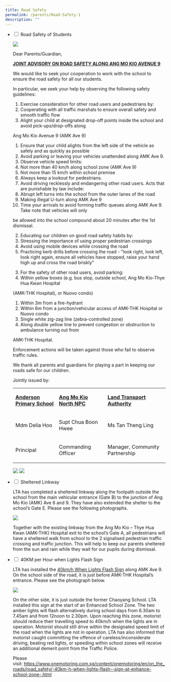```yaml
---
title: Road Safety
permalink: /parents/Road-Safety-1
description: ""
---
```

<ul class="jekyllcodex_accordion">
  <li>
    <input type="checkbox" id="accordion1">
    <label for="accordion1">Road Safety of Students</label>
    <div>
      <p>
				
![](/images/roadsafety.jpg)

<p>Dear Parents/Guardian,</p>
<p><strong><u>JOINT ADVISORY ON ROAD SAFETY ALONG ANG MO KIO AVENUE 9</u></strong></p>
<p>We would like to seek your cooperation to work with the school to ensure the road safety for all our students.&nbsp;</p>
<p>In particular, we seek your help by observing the following safety guidelines:</p>
<ol>
<li>Exercise consideration for other road users and pedestrians by:</li>
<li>Cooperating with all traffic marshals to ensure overall safety and smooth traffic flow</li>
<li>Alight your child at designated drop-off points inside the school and avoid pick-ups/drop-offs along&nbsp;</li>
</ol>
<p> Ang Mo Kio Avenue 9 (AMK Ave 9)</p>
<ol>
<li>Ensure that your child alights from the left side of the vehicle as safely and as quickly as possible</li>
<li>Avoid parking or leaving your vehicles unattended along AMK Ave 9.&nbsp;</li>
<li>Observe vehicle speed limits:</li>
<li>Not more than 40 km/h along school zone (AMK Ave 9)</li>
<li>Not more than 15 km/h within school premise</li>
<li>Always keep a lookout for pedestrians.</li>
<li>Avoid driving recklessly and endangering other road users. Acts that are punishable by law include:&nbsp;</li>
<li>Abrupt left turns into the school from the outer lanes of the road&nbsp;</li>
<li>Making illegal U-turn along AMK Ave 9</li>
<li>Time your arrivals to avoid forming traffic queues along AMK Ave 9. Take note that vehicles will only&nbsp;</li>
</ol>
<p> be allowed into the school compound about 20 minutes after the 1st dismissal.</p>
<ol start="2">
<li>Educating our children on good road safety habits by:</li>
<li>Stressing the importance of using proper pedestrian crossings</li>
<li>Avoid using mobile devices while crossing the road</li>
<li>Practicing kerb drills before crossing the road - "look right, look left, look right again, ensure all vehicles have stopped, raise your hand high up and cross the road briskly"</li>
</ol>
<ol start="3">
<li>For the safety of other road users, avoid parking:</li>
<li>Within yellow boxes (e.g. bus stop, outside school, Ang Mo Kio-Thye Hua Kwan Hospital&nbsp;</li>
</ol>
<p> (AMK-THK Hospital), or Nuovo condo)</p>
<ol>
<li>Within 3m from a fire-hydrant</li>
<li>Within 6m from a junction/vehicular access of AMK-THK Hospital or Nuovo condo</li>
<li>Single white zig-zag line (zebra-controlled zone)</li>
<li>Along double yellow line to prevent congestion or obstruction to ambulance turning out from</li>
</ol>
<p> AMK-THK Hospital.</p>
<p>Enforcement actions will be taken against those who fail to observe traffic rules.&nbsp;</p>
<p>We thank all parents and guardians for playing a part in keeping our roads safe for our children.</p>
<p>Jointly issued by:</p>
<table>
<tbody>
<tr>
<td width="168">
<p><strong><u>Anderson Primary School</u></strong></p>
</td>
<td width="176">
<p><strong><u>Ang Mo Kio North NPC</u></strong></p>
</td>
<td width="268">
<p><strong><u>Land Transport Authority</u></strong></p>
</td>
</tr>
<tr>
<td width="168">
<p>Mdm Delia Hoo</p>
</td>
<td width="176">
<p>Supt Chua Boon Hwee</p>
</td>
<td width="268">
<p>Ms Tan Theng Ling</p>
</td>
</tr>
<tr>
<td width="168">
<p>Principal</p>
</td>
<td width="176">
<p>Commanding Officer</p>
</td>
<td width="268">
<p>Manager, Community Partnership</p>
</td>
</tr>
</tbody>
</table>

![](/images/Road%20safety%20depends%20on%20me.png)
![](/images/3%20step%20kerb%20drill%202018.png)</p>
    </div>
	</li>
  <li>
    <input type="checkbox" id="accordion2">
    <label for="accordion2">Sheltered Linkway</label>
    <div>
      <p><p>LTA has completed a sheltered linkway along the footpath outside the school from the main vehicular entrance (Gate B) to the junction of Ang Mo Kio (AMK) Ave 6 and 9. They have also extended the shelter to the school&rsquo;s Gate E.&nbsp;Please see the following photographs.</p>

![](/images/Shelter%20and%20Gate%20E.jpg)

<p>Together with the existing linkway from the Ang Mo Kio – Thye Hua Kwan (AMK-THK) Hospital exit to the school’s Gate A, all pedestrians will have a sheltered walk from school to the 2 signalised pedestrian traffic crossing and traffic junction.  This will help to keep our parents sheltered from the sun and rain while they wait for our pupils during dismissal. </p>
    </div>
	</li>  
  <li>
    <input type="checkbox" id="accordion3">
    <label for="accordion3">40KM per Hour when Lights Flash Sign</label>
    <div>
      <p>LTA has installed the&nbsp;<a href="https://andersonpri.moe.edu.sg/qql/slot/u471/Road%20Safety/LTA_40WLFSign.pdf" target="_blank" rel="noopener">40km/h When Lights Flash Sign</a>&nbsp;along AMK Ave 9. On the school side of the road, it is just before AMK-THK Hospital&rsquo;s entrance. Please see the photograph below.</p>

![](/images/40kmh.jpg)

<p>On the other side, it is just outside the former Chaoyang School. LTA installed this sign at the start of an Enhanced School Zone. The two amber lights will flash alternatively during school days from 6.30am to 7.45am and from 12noon to 2.30pm. Upon reaching this zone, motorist should reduce their travelling speed to 40km/h when the lights are in operation. Motorist should still drive within the designated speed limit of the road when the lights are not in operation. LTA has also informed that motorist caught committing the offence of careless/inconsiderate driving, beating red lights, or speeding within school zones will receive an additional demerit point from the Traffic Police.&nbsp;</p>
<p>Please visit:&nbsp;<a href="https://www.onemotoring.com.sg/content/onemotoring/en/on_the_roads/road_safety/-40km-h-when-lights-flash--sign-at-enhance-school-zone-.html" target="_blank" rel="noopener">https://www.onemotoring.com.sg/content/onemotoring/en/on_the_roads/road_safety/-40km-h-when-lights-flash--sign-at-enhance-school-zone-.html</a></p>
    </div>
	</li>